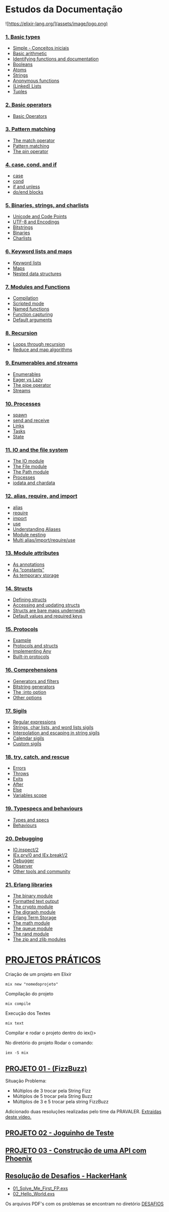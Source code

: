# Estudos da Documentação 
![https://elixir-lang.org/](assets/image/logo.png)

### [1. Basic types](https://github.com/Robson-Maestro/ESTUDOS-DA-DOCUMENTACAO-DO-ELIXIR/tree/master/01_Basic_Type) 
* [Simple - Conceitos iniciais](https://github.com/Robson-Maestro/ESTUDOS-DA-DOCUMENTACAO-DO-ELIXIR/blob/master/01_Basic_Type/00_simple.exs)
* [Basic arithmetic](https://github.com/Robson-Maestro/ESTUDOS-DA-DOCUMENTACAO-DO-ELIXIR/blob/master/01_Basic_Type/01_Basic_arithmetic.exs)
* [Identifying functions and documentation](https://github.com/Robson-Maestro/ESTUDOS-DA-DOCUMENTACAO-DO-ELIXIR/blob/master/01_Basic_Type/02_Identifying_functions_and_documentation.exs)
* [Booleans](https://github.com/Robson-Maestro/ESTUDOS-DA-DOCUMENTACAO-DO-ELIXIR/blob/master/01_Basic_Type/03_boleanos.exs)
* [Atoms](https://github.com/Robson-Maestro/ESTUDOS-DA-DOCUMENTACAO-DO-ELIXIR/blob/master/01_Basic_Type/04_Atoms.exs)
* [Strings](https://github.com/Robson-Maestro/ESTUDOS-DA-DOCUMENTACAO-DO-ELIXIR/blob/master/01_Basic_Type/05_Strings.exs)
* [Anonymous functions](https://github.com/Robson-Maestro/ESTUDOS-DA-DOCUMENTACAO-DO-ELIXIR/blob/master/01_Basic_Type/06_Anonymous_Functions.exs)
* [(Linked) Lists](https://github.com/Robson-Maestro/ESTUDOS-DA-DOCUMENTACAO-DO-ELIXIR/blob/master/01_Basic_Type/07_Lists.exs)
* [Tuples](https://github.com/Robson-Maestro/ESTUDOS-DA-DOCUMENTACAO-DO-ELIXIR/blob/master/01_Basic_Type/07_Lists.exs)

### [2. Basic operators](https://github.com/Robson-Maestro/ESTUDOS-DA-DOCUMENTACAO-DO-ELIXIR/tree/master/02_Basic_Operators)
* [Basic Operators](https://github.com/Robson-Maestro/ESTUDOS-DA-DOCUMENTACAO-DO-ELIXIR/blob/master/02_Basic_Operators/Basic_Operators.exs)

### [3. Pattern matching](https://github.com/Robson-Maestro/ESTUDOS-DA-DOCUMENTACAO-DO-ELIXIR/tree/master/03_Pattern_Matching)
* [The match operator](https://github.com/Robson-Maestro/ESTUDOS-DA-DOCUMENTACAO-DO-ELIXIR/tree/master/03_Pattern_Matching/01_The_Match_Operator.exs)
* [Pattern matching](https://github.com/Robson-Maestro/ESTUDOS-DA-DOCUMENTACAO-DO-ELIXIR/tree/master/03_Pattern_Matching/02_Pattern_Matching.exs)
* [The pin operator](https://github.com/Robson-Maestro/ESTUDOS-DA-DOCUMENTACAO-DO-ELIXIR/tree/master/03_Pattern_Matching/03_The_Pin_Operator.exs)

### [4. case, cond, and if](https://github.com/Robson-Maestro/ESTUDOS-DA-DOCUMENTACAO-DO-ELIXIR/tree/master/04_case_cond_if)
* [case](https://github.com/Robson-Maestro/ESTUDOS-DA-DOCUMENTACAO-DO-ELIXIR/tree/master/04_case_cond_if/01_case.exs)
* [cond](https://github.com/Robson-Maestro/ESTUDOS-DA-DOCUMENTACAO-DO-ELIXIR/tree/master/04_case_cond_if/02_cond.exs)
* [if and unless](https://github.com/Robson-Maestro/ESTUDOS-DA-DOCUMENTACAO-DO-ELIXIR/tree/master/04_case_cond_if/03_if_and_unless.exs)
* [do/end blocks](https://github.com/Robson-Maestro/ESTUDOS-DA-DOCUMENTACAO-DO-ELIXIR/tree/master/04_case_cond_if/04_do_end_blocks.exs)

### [5. Binaries, strings, and charlists](https://github.com/Robson-Maestro/ESTUDOS-DA-DOCUMENTACAO-DO-ELIXIR/tree/master/05_Binaries_Strings_Charlists)
* [Unicode and Code Points](https://github.com/Robson-Maestro/ESTUDOS-DA-DOCUMENTACAO-DO-ELIXIR/tree/master/05_Binaries_Strings_Charlists/01_Unicode_and_Code_Points.exs)
* [UTF-8 and Encodings](https://github.com/Robson-Maestro/ESTUDOS-DA-DOCUMENTACAO-DO-ELIXIR/tree/master/05_Binaries_Strings_Charlists/02_UTF-8_and_Encodings.exs)
* [Bitstrings](https://github.com/Robson-Maestro/ESTUDOS-DA-DOCUMENTACAO-DO-ELIXIR/tree/master/05_Binaries_Strings_Charlists/03_Bitstrings.exs)
* [Binaries](https://github.com/Robson-Maestro/ESTUDOS-DA-DOCUMENTACAO-DO-ELIXIR/tree/master/05_Binaries_Strings_Charlists/04_Binaries.exs)
* [Charlists](https://github.com/Robson-Maestro/ESTUDOS-DA-DOCUMENTACAO-DO-ELIXIR/tree/master/05_Binaries_Strings_Charlists/05_Charlists.exs)

### [6. Keyword lists and maps](https://github.com/Robson-Maestro/ESTUDOS-DA-DOCUMENTACAO-DO-ELIXIR/tree/master/06_Keyword_Lists_Maps)
* [Keyword lists](https://github.com/Robson-Maestro/ESTUDOS-DA-DOCUMENTACAO-DO-ELIXIR/tree/master/06_Keyword_Lists_Maps/01_Keyword_Lists.exs)
* [Maps](https://github.com/Robson-Maestro/ESTUDOS-DA-DOCUMENTACAO-DO-ELIXIR/tree/master/06_Keyword_Lists_Maps/02_Maps.exs)
* [Nested data structures](https://github.com/Robson-Maestro/ESTUDOS-DA-DOCUMENTACAO-DO-ELIXIR/tree/master/06_Keyword_Lists_Maps/03_Nested_Data_Strutures.exs)

### [7. Modules and Functions](https://github.com/Robson-Maestro/ESTUDOS-DA-DOCUMENTACAO-DO-ELIXIR/tree/master/07_Modules_Functions)
* [Compilation](https://github.com/Robson-Maestro/ESTUDOS-DA-DOCUMENTACAO-DO-ELIXIR/tree/master/07_Modules_Functions/01_Compilation.exs)
* [Scripted mode](https://github.com/Robson-Maestro/ESTUDOS-DA-DOCUMENTACAO-DO-ELIXIR/tree/master/07_Modules_Functions/02_Scripted_Mode.exs)
* [Named functions](https://github.com/Robson-Maestro/ESTUDOS-DA-DOCUMENTACAO-DO-ELIXIR/tree/master/07_Modules_Functions/)
* [Function capturing](https://github.com/Robson-Maestro/ESTUDOS-DA-DOCUMENTACAO-DO-ELIXIR/tree/master/07_Modules_Functions/)
* [Default arguments](https://github.com/Robson-Maestro/ESTUDOS-DA-DOCUMENTACAO-DO-ELIXIR/tree/master/07_Modules_Functions/)

### [8. Recursion](https://github.com/Robson-Maestro/ESTUDOS-DA-DOCUMENTACAO-DO-ELIXIR/tree/master/)
* [Loops through recursion]()
* [Reduce and map algorithms]()

### [9. Enumerables and streams](https://github.com/Robson-Maestro/ESTUDOS-DA-DOCUMENTACAO-DO-ELIXIR/tree/master/)
* [Enumerables]()
* [Eager vs Lazy]()
* [The pipe operator]()
* [Streams]()

### [10. Processes](https://github.com/Robson-Maestro/ESTUDOS-DA-DOCUMENTACAO-DO-ELIXIR/tree/master/)
* [spawn]()
* [send and receive]()
* [Links]()
* [Tasks]()
* [State]()

### [11. IO and the file system](https://github.com/Robson-Maestro/ESTUDOS-DA-DOCUMENTACAO-DO-ELIXIR/tree/master/)
* [The IO module]()
* [The File module]()
* [The Path module]()
* [Processes]()
* [iodata and chardata]()

### [12. alias, require, and import](https://github.com/Robson-Maestro/ESTUDOS-DA-DOCUMENTACAO-DO-ELIXIR/tree/master/)
* [alias]()
* [require]()
* [import]()
* [use]()
* [Understanding Aliases]()
* [Module nesting]()
* [Multi alias/import/require/use]()

### [13. Module attributes](https://github.com/Robson-Maestro/ESTUDOS-DA-DOCUMENTACAO-DO-ELIXIR/tree/master/)
* [As annotations]()
* [As “constants”]()
* [As temporary storage]()

### [14. Structs](https://github.com/Robson-Maestro/ESTUDOS-DA-DOCUMENTACAO-DO-ELIXIR/tree/master/)
* [Defining structs]()
* [Accessing and updating structs]()
* [Structs are bare maps underneath]()
* [Default values and required keys]()

### [15. Protocols](https://github.com/Robson-Maestro/ESTUDOS-DA-DOCUMENTACAO-DO-ELIXIR/tree/master/)
* [Example]()
* [Protocols and structs]()
* [Implementing Any]()
* [Built-in protocols]()

### [16. Comprehensions](https://github.com/Robson-Maestro/ESTUDOS-DA-DOCUMENTACAO-DO-ELIXIR/tree/master/)
* [Generators and filters]()
* [Bitstring generators]()
* [The :into option]()
* [Other options]()

### [17. Sigils](https://github.com/Robson-Maestro/ESTUDOS-DA-DOCUMENTACAO-DO-ELIXIR/tree/master/)
* [Regular expressions]()
* [Strings, char lists, and word lists sigils]()
* [Interpolation and escaping in string sigils]()
* [Calendar sigils]()
* [Custom sigils]()

### [18. try, catch, and rescue](https://github.com/Robson-Maestro/ESTUDOS-DA-DOCUMENTACAO-DO-ELIXIR/tree/master/)
* [Errors]()
* [Throws]()
* [Exits]()
* [After]()
* [Else]()
* [Variables scope]()

### [19. Typespecs and behaviours](https://github.com/Robson-Maestro/ESTUDOS-DA-DOCUMENTACAO-DO-ELIXIR/tree/master/)
* [Types and specs]()
* [Behaviours]()

### [20. Debugging](https://github.com/Robson-Maestro/ESTUDOS-DA-DOCUMENTACAO-DO-ELIXIR/tree/master/)
* [IO.inspect/2]()
* [IEx.pry/0 and IEx.break!/2]()
* [Debugger]()
* [Observer]()
* [Other tools and community]()

### [21. Erlang libraries](https://github.com/Robson-Maestro/ESTUDOS-DA-DOCUMENTACAO-DO-ELIXIR/tree/master/)
* [The binary module]()
* [Formatted text output]()
* [The crypto module]()
* [The digraph module]()
* [Erlang Term Storage]()
* [The math module]()
* [The queue module]()
* [The rand module]()
* [The zip and zlib modules]()

# [PROJETOS PRÁTICOS](https://github.com/Robson-Maestro/ESTUDOS-DA-DOCUMENTACAO-DO-ELIXIR/tree/master/PROJETOS_PRATICOS)
Criação de um projeto em Elixir
```
mix new "nomedoprojeto"
```
Compilação do projeto
```
mix compile
```
Execução dos Textes
```
mix text
```
Compilar e rodar o projeto dentro do iex()>

No diretório do projeto Rodar o comando:
```
iex -S mix
```
## [PROJETO 01 - (FizzBuzz)](https://github.com/Robson-Maestro/ESTUDOS-DA-DOCUMENTACAO-DO-ELIXIR/tree/master/PROJETOS_PRATICOS/fizzbuzz)
Situação Problema:
* Múltiplos de 3 trocar pela String Fizz
* Múltiplos de 5 trocar pela String Buzz
* Múltiplos de 3 e 5 trocar pela string FizzBuzz

Adicionado duas resoluções realizadas pelo time da PRAVALER. [Extraidas deste vídeo.](https://www.youtube.com/watch?v=mtTUIP3PhKw&t=686s)

## [PROJETO 02 - Joguinho de Teste](https://github.com/Robson-Maestro/ESTUDOS-DA-DOCUMENTACAO-DO-ELIXIR/tree/master/PROJETOS_PRATICOS/game_teste)

## [PROJETO 03 - Construção de uma API com Phoenix](https://github.com/Robson-Maestro/ESTUDOS-DA-DOCUMENTACAO-DO-ELIXIR/tree/master/PROJETOS_PRATICOS/phoenix_api)

## [Resolução de Desafios - HackerHank](https://github.com/Robson-Maestro/ESTUDOS-DA-DOCUMENTACAO-DO-ELIXIR/tree/master/HackerHank)
* [01_Solve_Me_First_FP.exs](https://github.com/Robson-Maestro/ESTUDOS-DA-DOCUMENTACAO-DO-ELIXIR/tree/master/HackerHank/01_Solve_Me_First_FP.exs)
* [02_Hello_World.exs](https://github.com/Robson-Maestro/ESTUDOS-DA-DOCUMENTACAO-DO-ELIXIR/tree/master/HackerHank/02_Hello_World.exs)

Os arquivos PDF's com os problemas se encontram no diretório [DESAFIOS](https://github.com/Robson-Maestro/ESTUDOS-DA-DOCUMENTACAO-DO-ELIXIR/tree/master/HackerHank/DESAFIOS/)